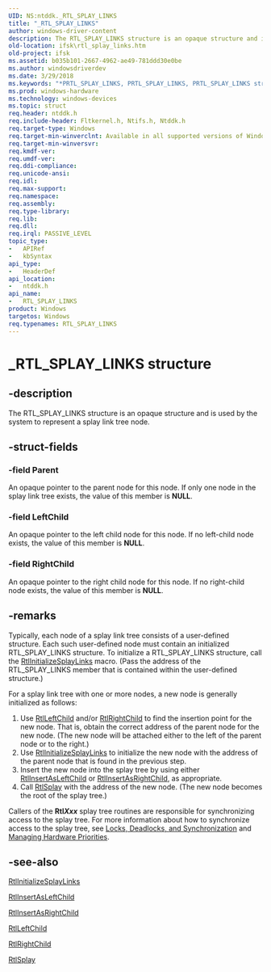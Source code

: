 ```yaml
---
UID: NS:ntddk._RTL_SPLAY_LINKS
title: "_RTL_SPLAY_LINKS"
author: windows-driver-content
description: The RTL_SPLAY_LINKS structure is an opaque structure and is used by the system to represent a splay link tree node.
old-location: ifsk\rtl_splay_links.htm
old-project: ifsk
ms.assetid: b035b101-2667-4962-ae49-781ddd30e0be
ms.author: windowsdriverdev
ms.date: 3/29/2018
ms.keywords: "*PRTL_SPLAY_LINKS, PRTL_SPLAY_LINKS, PRTL_SPLAY_LINKS structure pointer [Installable File System Drivers], RTL_SPLAY_LINKS, RTL_SPLAY_LINKS structure [Installable File System Drivers], _RTL_SPLAY_LINKS, ifsk.rtl_splay_links, ntddk/PRTL_SPLAY_LINKS, ntddk/RTL_SPLAY_LINKS, othersystemstructures_3a91f0e3-8f7c-4f45-8707-2392d2637cf4.xml"
ms.prod: windows-hardware
ms.technology: windows-devices
ms.topic: struct
req.header: ntddk.h
req.include-header: Fltkernel.h, Ntifs.h, Ntddk.h
req.target-type: Windows
req.target-min-winverclnt: Available in all supported versions of Windows.
req.target-min-winversvr: 
req.kmdf-ver: 
req.umdf-ver: 
req.ddi-compliance: 
req.unicode-ansi: 
req.idl: 
req.max-support: 
req.namespace: 
req.assembly: 
req.type-library: 
req.lib: 
req.dll: 
req.irql: PASSIVE_LEVEL
topic_type:
-	APIRef
-	kbSyntax
api_type:
-	HeaderDef
api_location:
-	ntddk.h
api_name:
-	RTL_SPLAY_LINKS
product: Windows
targetos: Windows
req.typenames: RTL_SPLAY_LINKS
---
```


# _RTL_SPLAY_LINKS structure


## -description


The RTL_SPLAY_LINKS structure is an opaque structure and is used by the system to represent a splay link tree node.


## -struct-fields




### -field Parent

An opaque pointer to the parent node for this node.  If only one node in the splay link tree exists, the value of this member is <b>NULL</b>.


### -field LeftChild

An opaque pointer to the left child node for this node.  If no left-child node exists, the value of this member is <b>NULL</b>.


### -field RightChild

An opaque pointer to the right child node for this node.  If no right-child node exists, the value of this member is <b>NULL</b>.


## -remarks



Typically, each node of a splay link tree consists of a user-defined structure.  Each such user-defined node must contain an initialized RTL_SPLAY_LINKS structure. To initialize a RTL_SPLAY_LINKS structure, call the <a href="https://msdn.microsoft.com/library/windows/hardware/ff553010">RtlInitializeSplayLinks</a> macro.  (Pass the address of the RTL_SPLAY_LINKS member that is contained within the user-defined structure.)

For a splay link tree with one or more nodes, a new node is generally initialized as follows:

<ol>
<li>
Use <a href="https://msdn.microsoft.com/library/windows/hardware/ff553080">RtlLeftChild</a> and/or <a href="https://msdn.microsoft.com/library/windows/hardware/ff553200">RtlRightChild</a> to find the insertion point for the new node.  That is, obtain the correct address of the parent node for the new node.  (The new node will be attached either to the left of the parent node or to the right.)

</li>
<li>
Use <a href="https://msdn.microsoft.com/library/windows/hardware/ff553010">RtlInitializeSplayLinks</a> to initialize the new node with the address of the parent node that is found in the previous step.

</li>
<li>
Insert the new node into the splay tree by using either <a href="https://msdn.microsoft.com/library/windows/hardware/ff553017">RtlInsertAsLeftChild</a> or <a href="https://msdn.microsoft.com/library/windows/hardware/ff553022">RtlInsertAsRightChild</a>, as appropriate.

</li>
<li>
Call <a href="https://msdn.microsoft.com/library/windows/hardware/ff553226">RtlSplay</a> with the address of the new node. (The new node becomes the root of the splay tree.)

</li>
</ol>
Callers of the <b>Rtl</b><b><i>Xxx</i></b> splay tree routines are responsible for synchronizing access to the splay tree. For more information about how to synchronize access to the splay tree, see <a href="http://go.microsoft.com/fwlink/p/?linkid=120487">Locks, Deadlocks, and Synchronization</a> and <a href="https://msdn.microsoft.com/library/windows/hardware/ff554368">Managing Hardware Priorities</a>.




## -see-also




<a href="https://msdn.microsoft.com/library/windows/hardware/ff553010">RtlInitializeSplayLinks</a>



<a href="https://msdn.microsoft.com/library/windows/hardware/ff553017">RtlInsertAsLeftChild</a>



<a href="https://msdn.microsoft.com/library/windows/hardware/ff553022">RtlInsertAsRightChild</a>



<a href="https://msdn.microsoft.com/library/windows/hardware/ff553080">RtlLeftChild</a>



<a href="https://msdn.microsoft.com/library/windows/hardware/ff553200">RtlRightChild</a>



<a href="https://msdn.microsoft.com/library/windows/hardware/ff553226">RtlSplay</a>
 

 

